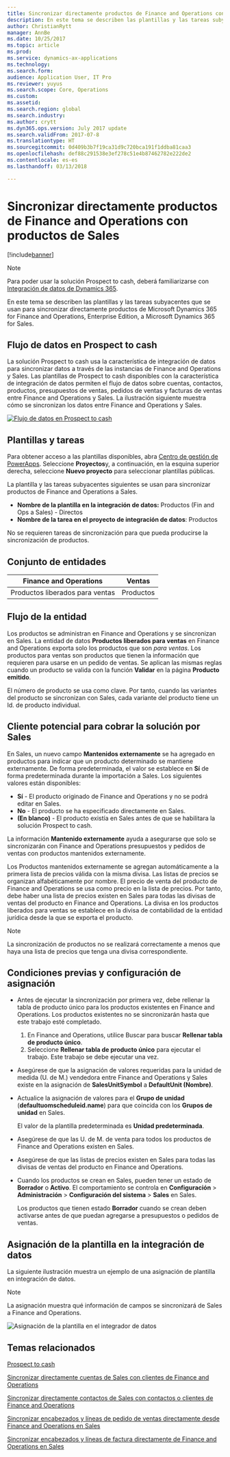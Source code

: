 ```yaml
---
title: Sincronizar directamente productos de Finance and Operations con productos de Sales
description: En este tema se describen las plantillas y las tareas subyacentes que se usan para sincronizar productos de Microsoft Dynamics 365 for Finance and Operations, Enterprise Edition, a Microsoft Dynamics 365 for Sales.
author: ChristianRytt
manager: AnnBe
ms.date: 10/25/2017
ms.topic: article
ms.prod: 
ms.service: dynamics-ax-applications
ms.technology: 
ms.search.form: 
audience: Application User, IT Pro
ms.reviewer: yuyus
ms.search.scope: Core, Operations
ms.custom: 
ms.assetid: 
ms.search.region: global
ms.search.industry: 
ms.author: crytt
ms.dyn365.ops.version: July 2017 update
ms.search.validFrom: 2017-07-8
ms.translationtype: HT
ms.sourcegitcommit: 0d409b3b7f19ca31d9c720bca191f1ddba81caa3
ms.openlocfilehash: def88c291538e3ef278c51e4b87462782e222de2
ms.contentlocale: es-es
ms.lasthandoff: 03/13/2018

---
```


# <a name="synchronize-products-directly-from-finance-and-operations-to-products-in-sales"></a>Sincronizar directamente productos de Finance and Operations con productos de Sales

[!include[banner](../includes/banner.md)]

> [!NOTE]
> Para poder usar la solución Prospect to cash, deberá familiarizarse con [Integración de datos de Dynamics 365](/common-data-service/entity-reference/dynamics-365-integration).

En este tema se describen las plantillas y las tareas subyacentes que se usan para sincronizar directamente productos de Microsoft Dynamics 365 for Finance and Operations, Enterprise Edition, a Microsoft Dynamics 365 for Sales.

## <a name="data-flow-in-prospect-to-cash"></a>Flujo de datos en Prospect to cash

La solución Prospect to cash usa la característica de integración de datos para sincronizar datos a través de las instancias de Finance and Operations y Sales. Las plantillas de Prospect to cash disponibles con la característica de integración de datos permiten el flujo de datos sobre cuentas, contactos, productos, presupuestos de ventas, pedidos de ventas y facturas de ventas entre Finance and Operations y Sales. La ilustración siguiente muestra cómo se sincronizan los datos entre Finance and Operations y Sales.

[![Flujo de datos en Prospect to cash](./media/prospect-to-cash-data-flow.png)](./media/prospect-to-cash-data-flow.png)

## <a name="templates-and-tasks"></a>Plantillas y tareas

Para obtener acceso a las plantillas disponibles, abra [Centro de gestión de PowerApps](https://preview.admin.powerapps.com/dataintegration). Seleccione **Proyectos**y, a continuación, en la esquina superior derecha, seleccione **Nuevo proyecto** para seleccionar plantillas públicas.

La plantilla y las tareas subyacentes siguientes se usan para sincronizar productos de Finance and Operations a Sales.

- **Nombre de la plantilla en la integración de datos:** Productos (Fin and Ops a Sales) - Directos
- **Nombre de la tarea en el proyecto de integración de datos**: Productos

No se requieren tareas de sincronización para que pueda producirse la sincronización de productos.

## <a name="entity-set"></a>Conjunto de entidades

| Finance and Operations     | Ventas    |
|----------------------------|----------|
| Productos liberados para ventas | Productos |

## <a name="entity-flow"></a>Flujo de la entidad

Los productos se administran en Finance and Operations y se sincronizan en Sales. La entidad de datos **Productos liberados para ventas** en Finance and Operations exporta solo los productos que son *para ventas*. Los productos para ventas son productos que tienen la información que requieren para usarse en un pedido de ventas. Se aplican las mismas reglas cuando un producto se valida con la función **Validar** en la página **Producto emitido**.

El número de producto se usa como clave. Por tanto, cuando las variantes del producto se sincronizan con Sales, cada variante del producto tiene un Id. de producto individual.

## <a name="prospect-to-cash-solution-for-sales"></a>Cliente potencial para cobrar la solución por Sales

En Sales, un nuevo campo **Mantenidos externamente** se ha agregado en productos para indicar que un producto determinado se mantiene externamente. De forma predeterminada, el valor se establece en **Sí** de forma predeterminada durante la importación a Sales. Los siguientes valores están disponibles:

- **Sí** - El producto originado de Finance and Operations y no se podrá editar en Sales.
- **No** - El producto se ha especificado directamente en Sales.
- **(En blanco)** - El producto existía en Sales antes de que se habilitara la solución Prospect to cash.

La información **Mantenido externamente** ayuda a asegurarse que solo se sincronizarán con Finance and Operations presupuestos y pedidos de ventas con productos mantenidos externamente.

Los Productos mantenidos externamente se agregan automáticamente a la primera lista de precios válida con la misma divisa. Las listas de precios se organizan alfabéticamente por nombre. El precio de venta del producto de Finance and Operations se usa como precio en la lista de precios. Por tanto, debe haber una lista de precios existen en Sales para todas las divisas de ventas del producto en Finance and Operations. La divisa en los productos liberados para ventas se establece en la divisa de contabilidad de la entidad jurídica desde la que se exporta el producto.

> [!NOTE]
> La sincronización de productos no se realizará correctamente a menos que haya una lista de precios que tenga una divisa correspondiente.

## <a name="preconditions-and-mapping-setup"></a>Condiciones previas y configuración de asignación

- Antes de ejecutar la sincronización por primera vez, debe rellenar la tabla de producto único para los productos existentes en Finance and Operations. Los productos existentes no se sincronizarán hasta que este trabajo esté completado.

    1. En Finance and Operations, utilice Buscar para buscar **Rellenar tabla de producto único**.
    2. Seleccione **Rellenar tabla de producto único** para ejecutar el trabajo. Este trabajo se debe ejecutar una vez.

- Asegúrese de que la asignación de valores requeridas para la unidad de medida (U. de M.) vendedora entre Finance and Operations y Sales existe en la asignación de **SalesUnitSymbol** a **DefaultUnit (Nombre)**.
- Actualice la asignación de valores para el **Grupo de unidad** (**defaultuomscheduleid.name**) para que coincida con los **Grupos de unidad** en Sales.

    El valor de la plantilla predeterminada es **Unidad predeterminada**.

- Asegúrese de que las U. de M. de venta para todos los productos de Finance and Operations existen en Sales.
- Asegúrese de que las listas de precios existen en Sales para todas las divisas de ventas del producto en Finance and Operations.
- Cuando los productos se crean en Sales, pueden tener un estado de **Borrador** o **Activo**. El comportamiento se controla en **Configuración** > **Administración** > **Configuración del sistema** > **Sales** en Sales.

    Los productos que tienen estado **Borrador** cuando se crean deben activarse antes de que puedan agregarse a presupuestos o pedidos de ventas.

## <a name="template-mapping-in-data-integration"></a>Asignación de la plantilla en la integración de datos

La siguiente ilustración muestra un ejemplo de una asignación de plantilla en integración de datos. 

> [!NOTE]
> La asignación muestra qué información de campos se sincronizará de Sales a Finance and Operations.

![Asignación de la plantilla en el integrador de datos](./media/products-direct-template-mapping-data-integrator-1.png)


## <a name="related-topics"></a>Temas relacionados

[Prospect to cash](prospect-to-cash.md)

[Sincronizar directamente cuentas de Sales con clientes de Finance and Operations](accounts-template-mapping-direct.md)

[Sincronizar directamente contactos de Sales con contactos o clientes de Finance and Operations](contacts-template-mapping-direct.md)

[Sincronizar encabezados y líneas de pedido de ventas directamente desde Finance and Operations en Sales](sales-order-template-mapping-direct-two-ways.md)

[Sincronizar encabezados y líneas de factura directamente de Finance and Operations en Sales](sales-invoice-template-mapping-direct.md)




